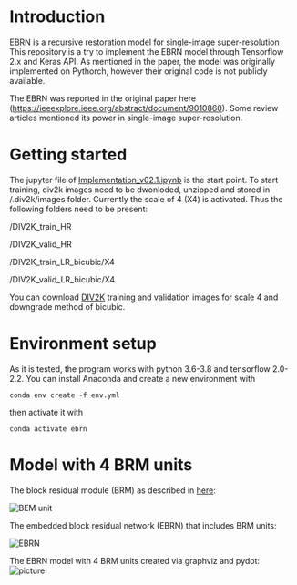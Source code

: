 # Introduction
EBRN is a recursive restoration model for single-image super-resolution
This repository is a try to implement the EBRN model through Tensorflow 2.x and Keras API. As mentioned in the paper, the model was originally implemented on Pythorch, however their original code is not publicly available.

The EBRN was reported in the original paper here (https://ieeexplore.ieee.org/abstract/document/9010860). Some review articles mentioned its power in single-image super-resolution.

# Getting started
The jupyter file of [Implementation_v02.1.ipynb](https://github.com/alilajevardi/Embedded-Block-Residual-Network/blob/master/Implementation_v02.1.ipynb) is the start point.
To start training, div2k images need to be dwonloded, unzipped and stored in /.div2k/images folder. Currently the scale of 4 (X4) is activated. Thus the following folders need to be present:

/DIV2K_train_HR

/DIV2K_valid_HR

/DIV2K_train_LR_bicubic/X4

/DIV2K_valid_LR_bicubic/X4

You can download [DIV2K](https://data.vision.ee.ethz.ch/cvl/DIV2K/) training and validation images for scale 4 and downgrade method of bicubic.

# Environment setup
As it is tested, the program works with python 3.6-3.8 and tensorflow 2.0-2.2.
You can install Anaconda and create a new environment with

    conda env create -f env.yml
then activate it with

    conda activate ebrn

# Model with 4 BRM units
The block residual module (BRM) as described in [here](http://openaccess.thecvf.com/content_ICCV_2019/papers/Qiu_Embedded_Block_Residual_Network_A_Recursive_Restoration_Model_for_Single-Image_ICCV_2019_paper.pdf):

![BEM unit](https://github.com/alilajevardi/Embedded-Block-Residual-Network/blob/master/assets/BRMx.png)

The embedded block residual network (EBRN) that includes BRM units:

![EBRN](https://github.com/alilajevardi/Embedded-Block-Residual-Network/blob/master/assets/EBRN.png)

The EBRN model with 4 BRM units created via graphviz and pydot: ![picture](https://github.com/alilajevardi/Embedded-Block-Residual-Network/blob/master/assets/SR_EBRNet_v02.1.png)
